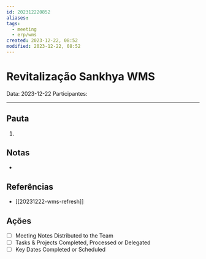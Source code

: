 ```yaml
---
id: 202312220852
aliases: 
tags:
  - meeting
  - erp/wms
created: 2023-12-22, 08:52
modified: 2023-12-22, 08:52
---
```

# Revitalização Sankhya WMS

Data: 2023-12-22
Participantes:

---

## Pauta

1. 

## Notas

- 

## Referências

- [[20231222-wms-refresh]]
## Ações

- [ ] Meeting Notes Distributed to the Team
- [ ] Tasks & Projects Completed, Processed or Delegated
- [ ] Key Dates Completed or Scheduled